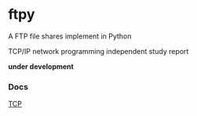 # ftpy
A FTP file shares implement in Python

TCP/IP network programming independent study report

**under development**

### Docs  
[TCP](/docs/tcp.md)
